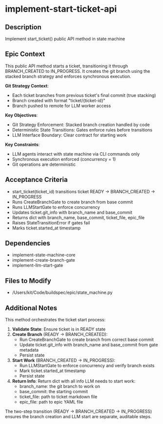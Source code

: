 # implement-start-ticket-api

## Description
Implement start_ticket() public API method in state machine

## Epic Context
This public API method starts a ticket, transitioning it through BRANCH_CREATED to IN_PROGRESS. It creates the git branch using the stacked branch strategy and enforces synchronous execution.

**Git Strategy Context**:
- Each ticket branches from previous ticket's final commit (true stacking)
- Branch created with format "ticket/{ticket-id}"
- Branch pushed to remote for LLM worker access

**Key Objectives**:
- Git Strategy Enforcement: Stacked branch creation handled by code
- Deterministic State Transitions: Gates enforce rules before transitions
- LLM Interface Boundary: Clear contract for starting work

**Key Constraints**:
- LLM agents interact with state machine via CLI commands only
- Synchronous execution enforced (concurrency = 1)
- Git operations are deterministic

## Acceptance Criteria
- start_ticket(ticket_id) transitions ticket READY → BRANCH_CREATED → IN_PROGRESS
- Runs CreateBranchGate to create branch from base commit
- Runs LLMStartGate to enforce concurrency
- Updates ticket.git_info with branch_name and base_commit
- Returns dict with branch_name, base_commit, ticket_file, epic_file
- Raises StateTransitionError if gates fail
- Marks ticket.started_at timestamp

## Dependencies
- implement-state-machine-core
- implement-create-branch-gate
- implement-llm-start-gate

## Files to Modify
- /Users/kit/Code/buildspec/epic/state_machine.py

## Additional Notes
This method orchestrates the ticket start process:

1. **Validate State**: Ensure ticket is in READY state
2. **Create Branch** (READY → BRANCH_CREATED):
   - Run CreateBranchGate to create branch from correct base commit
   - Update ticket.git_info with branch_name and base_commit from gate metadata
   - Persist state
3. **Start Work** (BRANCH_CREATED → IN_PROGRESS):
   - Run LLMStartGate to enforce concurrency and verify branch exists
   - Mark ticket.started_at timestamp
   - Persist state
4. **Return Info**: Return dict with all info LLM needs to start work:
   - branch_name: the git branch to work on
   - base_commit: the starting commit
   - ticket_file: path to ticket markdown file
   - epic_file: path to epic YAML file

The two-step transition (READY → BRANCH_CREATED → IN_PROGRESS) ensures the branch creation and LLM start are separate, auditable steps.

